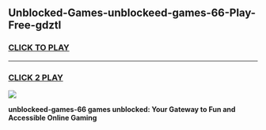 
## Unblocked-Games-unblockeed-games-66-Play-Free-gdztl
<h3>
<a href="https://premium76.site?title=unblockeed-games-66&ref=10A">CLICK TO PLAY</a></h3>
<hr>

<h3>
<a href="https://premium76.site?title=unblockeed-games-66&ref=10A">CLICK 2 PLAY</a>
  
</h3>

<a href="https://premium76.site?title=unblockeed-games-66&ref=10A"><img src="https://clearcache.store/games.png"></a>


**unblockeed-games-66 games unblocked: Your Gateway to Fun and Accessible Online Gaming**
